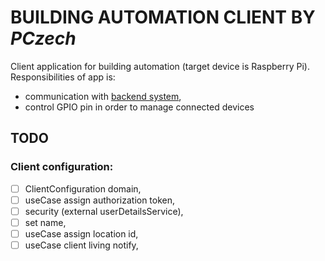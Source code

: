 # BUILDING AUTOMATION CLIENT BY *PCzech*

Client application for building automation (target device is Raspberry Pi).
Responsibilities of app is:
- communication with [backend system](https://github.com/czechp/building-automation-backend),
- control GPIO pin in order to manage connected devices

## TODO 

### Client configuration:
 - [ ] ClientConfiguration domain,
 - [ ] useCase assign authorization token,
 - [ ] security (external userDetailsService),
 - [ ] set name,
 - [ ] useCase assign location id,
 - [ ] useCase client living notify,